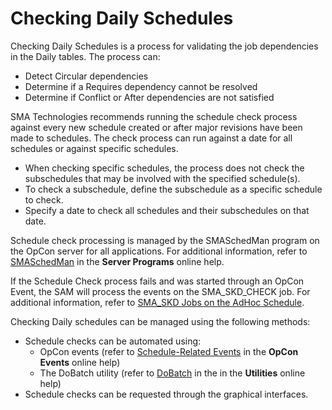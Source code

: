 # Checking Daily Schedules

Checking Daily Schedules is a process for validating the job dependencies in the Daily tables. The process can:

- Detect Circular dependencies
- Determine if a Requires dependency cannot be resolved
- Determine if Conflict or After dependencies are not satisfied

SMA Technologies recommends running the schedule check process against every new schedule created or after major revisions have been made to schedules. The check process can run against a date for all schedules or against specific schedules.

- When checking specific schedules, the process does not check the subschedules that may be involved with the specified schedule(s).
- To check a subschedule, define the subschedule as a specific schedule to check.
- Specify a date to check all schedules and their subschedules on that date.

Schedule check processing is managed by the SMASchedMan program on the OpCon server for all applications. For additional information, refer to [SMASchedMan](../server-programs/request-router.md#smasched) in the **Server Programs** online help.

If the Schedule Check process fails and was started through an OpCon Event, the SAM will process the events on the SMA_SKD_CHECK job. For additional information, refer to [SMA_SKD Jobs on the AdHoc Schedule](../objects/schedules.md#adhoc-schedule).

Checking Daily schedules can be managed using the following methods:

- Schedule checks can be automated using:
  - OpCon events (refer to [Schedule-Related Events](../events/types.md#schedule) in the **OpCon Events** online help)
  - The DoBatch utility (refer to [DoBatch](../utilities/Command-line-Utilities/DoBatch.md) in the in the **Utilities** online help)
- Schedule checks can be requested through the graphical interfaces.
